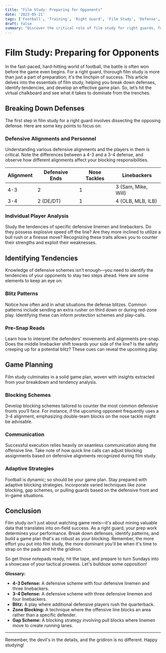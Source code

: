 ```yaml
---
title: "Film Study: Preparing for Opponents"
date: '2023-05-21'
tags: ['Football', 'Training', 'Right Guard', 'Film Study', 'Defense', 'Game Planning', 'Tactics', 'Player Development', 'Coaching']
draft: false
summary: "Discover the critical role of film study for right guards, focusing on breaking down defenses, identifying tendencies, and effective game planning."
---
```


# Film Study: Preparing for Opponents

In the fast-paced, hard-hitting world of football, the battle is often won before the game even begins. For a right guard, thorough film study is more than just a part of preparation; it's the linchpin of success. This article delves into the essentials of film study, helping you break down defenses, identify tendencies, and develop an effective game plan. So, let’s hit the virtual chalkboard and see what it takes to dominate from the trenches.

## Breaking Down Defenses

The first step in film study for a right guard involves dissecting the opposing defense. Here are some key points to focus on:

### Defensive Alignments and Personnel

Understanding various defensive alignments and the players in them is critical. Note the differences between a 4-3 and a 3-4 defense, and observe how different alignments affect your blocking responsibilities.

| **Alignment** | **Defensive Ends** | **Nose Tackles** | **Linebackers**     |
|---------------|--------------------|------------------|---------------------|
| 4-3           | 2                  | 1                | 3 (Sam, Mike, Will) |
| 3-4           | 2 (DE/DT)          | 1                | 4 (OLB, MLB, ILB)   |

### Individual Player Analysis

Study the tendencies of specific defensive linemen and linebackers. Do they possess explosive speed off the line? Are they more inclined to utilize a bull rush or a finesse move? Recognizing these traits allows you to counter their strengths and exploit their weaknesses.

## Identifying Tendencies

Knowledge of defensive schemes isn’t enough—you need to identify the tendencies of your opponents to stay two steps ahead. Here are some elements to keep an eye on:

### Blitz Patterns

Notice how often and in what situations the defense blitzes. Common patterns include sending an extra rusher on third down or during red-zone play. Identifying these can inform protection schemes and play-calls.

### Pre-Snap Reads

Learn how to interpret the defenders' movements and alignments pre-snap. Does the middle linebacker shift towards your side of the line? Is the safety creeping up for a potential blitz? These cues can reveal the upcoming play.

## Game Planning

Film study culminates in a solid game plan, woven with insights extracted from your breakdown and tendency analysis.

### Blocking Schemes

Develop blocking schemes tailored to counter the most common defensive fronts you'll face. For instance, if the upcoming opponent frequently uses a 3-4 alignment, emphasizing double-team blocks on the nose tackle might be advisable.

### Communication

Successful execution relies heavily on seamless communication along the offensive line. Take note of how quick line calls can adjust blocking assignments based on defensive alignments recognized during film study.

### Adaptive Strategies

Football is dynamic; so should be your game plan. Stay prepared with adaptive blocking strategies. Incorporate varied techniques like zone blocking, gap schemes, or pulling guards based on the defensive front and in-game situations.

## Conclusion

Film study isn't just about watching game reels—it's about mining valuable data that translates into on-field success. As a right guard, your prep work determines your performance. Break down defenses, identify patterns, and build a game plan that's as robust as your blocking. Remember, the more effort you put into film study, the more dominant you'll be when it's time to strap on the pads and hit the gridiron.

So get those notepads ready, hit the tape, and prepare to turn Sundays into a showcase of your tactical prowess. Let's bulldoze some opposition!

**Glossary:**
  
- **4-3 Defense:** A defensive scheme with four defensive linemen and three linebackers.
- **3-4 Defense:** A defensive scheme with three defensive linemen and four linebackers.
- **Blitz:** A play where additional defensive players rush the quarterback.
- **Zone Blocking:** A technique where the offensive line blocks an area rather than a specific defender.
- **Gap Scheme:** A blocking strategy involving pull blocks where linemen move to create running lanes.

---

Remember, the devil's in the details, and the gridiron is no different. Happy studying!
```
